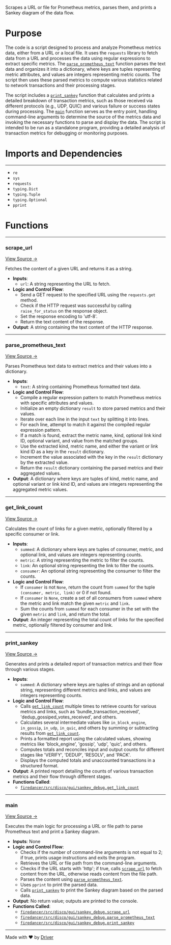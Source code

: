 <!--------------------------------------------------------------------------------->
<!-- IMPORTANT: This file is auto-generated by Driver (https://driver.ai). -------->
<!-- Manual edits may be overwritten on future commits. --------------------------->
<!--------------------------------------------------------------------------------->

Scrapes a URL or file for Prometheus metrics, parses them, and prints a Sankey diagram of the data flow.

# Purpose
The code is a script designed to process and analyze Prometheus metrics data, either from a URL or a local file. It uses the `requests` library to fetch data from a URL and processes the data using regular expressions to extract specific metrics. The [`parse_prometheus_text`](<#parse_prometheus_text>) function parses the text data and organizes it into a dictionary, where keys are tuples representing metric attributes, and values are integers representing metric counts. The script then uses these parsed metrics to compute various statistics related to network transactions and their processing stages.

The script includes a [`print_sankey`](<#print_sankey>) function that calculates and prints a detailed breakdown of transaction metrics, such as those received via different protocols (e.g., UDP, QUIC) and various failure or success states during processing. The [`main`](<#main>) function serves as the entry point, handling command-line arguments to determine the source of the metrics data and invoking the necessary functions to parse and display the data. The script is intended to be run as a standalone program, providing a detailed analysis of transaction metrics for debugging or monitoring purposes.
# Imports and Dependencies

---
- `re`
- `sys`
- `requests`
- `typing.Dict`
- `typing.Tuple`
- `typing.Optional`
- `pprint`


# Functions

---
### scrape\_url<!-- {{#callable:firedancer/src/disco/gui/sankey_debug.scrape_url}} -->
[View Source →](<../../../../../src/disco/gui/sankey_debug.py#L7>)

Fetches the content of a given URL and returns it as a string.
- **Inputs**:
    - `url`: A string representing the URL to fetch.
- **Logic and Control Flow**:
    - Send a GET request to the specified URL using the `requests.get` method.
    - Check if the HTTP request was successful by calling `raise_for_status` on the response object.
    - Set the response encoding to 'utf-8'.
    - Return the text content of the response.
- **Output**: A string containing the text content of the HTTP response.


---
### parse\_prometheus\_text<!-- {{#callable:firedancer/src/disco/gui/sankey_debug.parse_prometheus_text}} -->
[View Source →](<../../../../../src/disco/gui/sankey_debug.py#L13>)

Parses Prometheus text data to extract metrics and their values into a dictionary.
- **Inputs**:
    - `text`: A string containing Prometheus formatted text data.
- **Logic and Control Flow**:
    - Compile a regular expression pattern to match Prometheus metrics with specific attributes and values.
    - Initialize an empty dictionary `result` to store parsed metrics and their values.
    - Iterate over each line in the input `text` by splitting it into lines.
    - For each line, attempt to match it against the compiled regular expression pattern.
    - If a match is found, extract the metric name, kind, optional link kind ID, optional variant, and value from the matched groups.
    - Use the extracted kind, metric name, and either the variant or link kind ID as a key in the `result` dictionary.
    - Increment the value associated with the key in the `result` dictionary by the extracted value.
    - Return the `result` dictionary containing the parsed metrics and their aggregated values.
- **Output**: A dictionary where keys are tuples of kind, metric name, and optional variant or link kind ID, and values are integers representing the aggregated metric values.


---
### get\_link\_count<!-- {{#callable:firedancer/src/disco/gui/sankey_debug.get_link_count}} -->
[View Source →](<../../../../../src/disco/gui/sankey_debug.py#L26>)

Calculates the count of links for a given metric, optionally filtered by a specific consumer or link.
- **Inputs**:
    - `summed`: A dictionary where keys are tuples of consumer, metric, and optional link, and values are integers representing counts.
    - `metric`: A string representing the metric to filter the counts.
    - `link`: An optional string representing the link to filter the counts.
    - `consumer`: An optional string representing the consumer to filter the counts.
- **Logic and Control Flow**:
    - If `consumer` is not `None`, return the count from `summed` for the tuple `(consumer, metric, link)` or 0 if not found.
    - If `consumer` is `None`, create a set of all consumers from `summed` where the metric and link match the given `metric` and `link`.
    - Sum the counts from `summed` for each consumer in the set with the given `metric` and `link`, and return the total.
- **Output**: An integer representing the total count of links for the specified metric, optionally filtered by consumer and link.


---
### print\_sankey<!-- {{#callable:firedancer/src/disco/gui/sankey_debug.print_sankey}} -->
[View Source →](<../../../../../src/disco/gui/sankey_debug.py#L33>)

Generates and prints a detailed report of transaction metrics and their flow through various stages.
- **Inputs**:
    - `summed`: A dictionary where keys are tuples of strings and an optional string, representing different metrics and links, and values are integers representing counts.
- **Logic and Control Flow**:
    - Calls [`get_link_count`](<#get_link_count>) multiple times to retrieve counts for various metrics and links, such as 'bundle_transaction_received', 'dedup_gossiped_votes_received', and others.
    - Calculates several intermediate values like `in_block_engine`, `in_gossip`, `in_udp`, `in_quic`, and others by summing or subtracting results from [`get_link_count`](<#get_link_count>).
    - Prints a formatted report using the calculated values, showing metrics like 'block_engine', 'gossip', 'udp', 'quic', and others.
    - Computes totals and reconciles input and output counts for different stages like 'VERIFY', 'DEDUP', 'RESOLV', and 'PACK'.
    - Displays the computed totals and unaccounted transactions in a structured format.
- **Output**: A printed report detailing the counts of various transaction metrics and their flow through different stages.
- **Functions Called**:
    - [`firedancer/src/disco/gui/sankey_debug.get_link_count`](<#get_link_count>)


---
### main<!-- {{#callable:firedancer/src/disco/gui/sankey_debug.main}} -->
[View Source →](<../../../../../src/disco/gui/sankey_debug.py#L172>)

Executes the main logic for processing a URL or file path to parse Prometheus text and print a Sankey diagram.
- **Inputs**: None
- **Logic and Control Flow**:
    - Checks if the number of command-line arguments is not equal to 2; if true, prints usage instructions and exits the program.
    - Retrieves the URL or file path from the command-line arguments.
    - Checks if the URL starts with 'http'; if true, calls [`scrape_url`](<#scrape_url>) to fetch content from the URL, otherwise reads content from the file path.
    - Parses the content using [`parse_prometheus_text`](<#parse_prometheus_text>).
    - Uses `pprint` to print the parsed data.
    - Calls [`print_sankey`](<#print_sankey>) to print the Sankey diagram based on the parsed data.
- **Output**: No return value; outputs are printed to the console.
- **Functions Called**:
    - [`firedancer/src/disco/gui/sankey_debug.scrape_url`](<#scrape_url>)
    - [`firedancer/src/disco/gui/sankey_debug.parse_prometheus_text`](<#parse_prometheus_text>)
    - [`firedancer/src/disco/gui/sankey_debug.print_sankey`](<#print_sankey>)



---
Made with ❤️ by [Driver](https://www.driver.ai/)